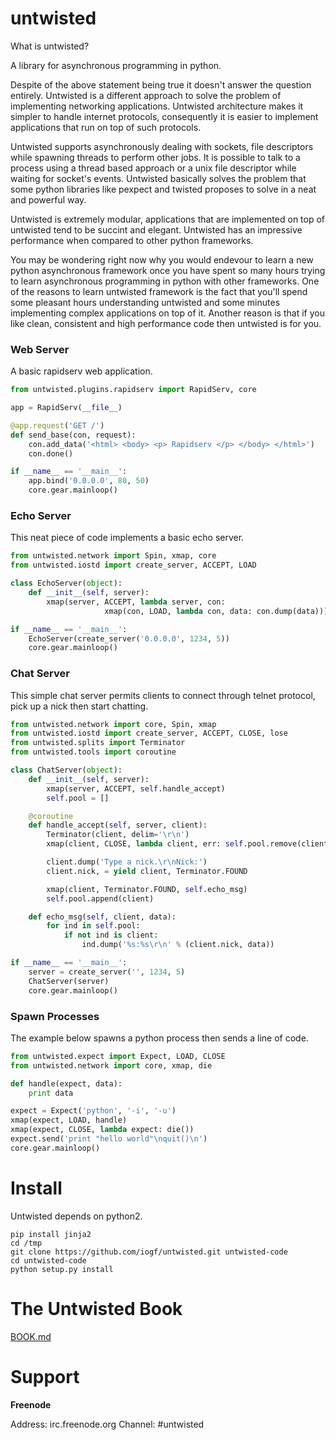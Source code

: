untwisted
=========

What is untwisted?

A library for asynchronous programming in python. 

Despite of the above statement being true it doesn't answer the question entirely. 
Untwisted is a different approach to solve the problem of implementing networking applications. 
Untwisted architecture makes it simpler to handle internet protocols, consequently it is easier
to implement applications that run on top of such protocols. 

Untwisted supports asynchronously dealing with sockets, file descriptors while spawning threads to 
perform other jobs. It is possible to talk to a process using a thread based approach or a unix file 
descriptor while waiting for socket's events. Untwisted basically solves the problem that some python 
libraries like pexpect and twisted proposes to solve in a neat and powerful way.

Untwisted is extremely modular, applications that are implemented on top of untwisted tend to be 
succint and elegant. Untwisted has an impressive performance when compared to other python frameworks.

You may be wondering right now why you would endevour to learn a new python asynchronous framework once 
you have spent so many hours trying to learn asynchronous programming in python with other frameworks. 
One of the reasons to learn untwisted framework is the fact that you'll spend some pleasant hours 
understanding untwisted and some minutes implementing complex applications on top of it. Another reason is
that if you like clean, consistent and high performance code then untwisted is for you.


### Web Server

A basic rapidserv web application.

~~~python
from untwisted.plugins.rapidserv import RapidServ, core

app = RapidServ(__file__)

@app.request('GET /')
def send_base(con, request):
    con.add_data('<html> <body> <p> Rapidserv </p> </body> </html>')
    con.done()

if __name__ == '__main__':
    app.bind('0.0.0.0', 80, 50)
    core.gear.mainloop()
~~~


### Echo Server

This neat piece of code implements a basic echo server.

~~~python
from untwisted.network import Spin, xmap, core
from untwisted.iostd import create_server, ACCEPT, LOAD

class EchoServer(object):
    def __init__(self, server):
        xmap(server, ACCEPT, lambda server, con: 
                     xmap(con, LOAD, lambda con, data: con.dump(data)))

if __name__ == '__main__':
    EchoServer(create_server('0.0.0.0', 1234, 5))
    core.gear.mainloop()
~~~

### 

### Chat Server

This simple chat server permits clients to connect through telnet protocol, 
pick up a nick then start chatting.

~~~python
from untwisted.network import core, Spin, xmap
from untwisted.iostd import create_server, ACCEPT, CLOSE, lose
from untwisted.splits import Terminator
from untwisted.tools import coroutine

class ChatServer(object):
    def __init__(self, server):
        xmap(server, ACCEPT, self.handle_accept)
        self.pool = []

    @coroutine
    def handle_accept(self, server, client):
        Terminator(client, delim='\r\n')
        xmap(client, CLOSE, lambda client, err: self.pool.remove(client))

        client.dump('Type a nick.\r\nNick:')    
        client.nick, = yield client, Terminator.FOUND

        xmap(client, Terminator.FOUND, self.echo_msg)
        self.pool.append(client)

    def echo_msg(self, client, data):
        for ind in self.pool:
            if not ind is client:
                ind.dump('%s:%s\r\n' % (client.nick, data))

if __name__ == '__main__':
    server = create_server('', 1234, 5)
    ChatServer(server)
    core.gear.mainloop()
~~~


### Spawn Processes

The example below spawns a python process then sends a line of code.

~~~python
from untwisted.expect import Expect, LOAD, CLOSE
from untwisted.network import core, xmap, die

def handle(expect, data):
    print data

expect = Expect('python', '-i', '-u')
xmap(expect, LOAD, handle)
xmap(expect, CLOSE, lambda expect: die())
expect.send('print "hello world"\nquit()\n')
core.gear.mainloop()
~~~

Install
=======

Untwisted depends on python2.

    pip install jinja2
    cd /tmp
    git clone https://github.com/iogf/untwisted.git untwisted-code
    cd untwisted-code
    python setup.py install

The Untwisted Book
==================

[BOOK.md](BOOK.md)


Support
=======

**Freenode**

Address: irc.freenode.org
Channel: #untwisted
 



